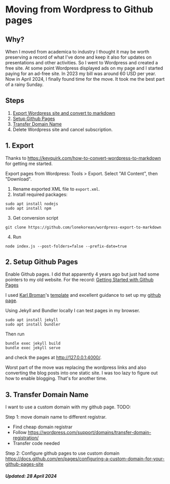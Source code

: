 # Moving from Wordpress to Github pages

## Why?

When I moved from academica to industry I thought it may be worth
preserving a record of what I've done and keep it also for
updates on presentations and other activities. 
So I went to Wordpress and created a free site. At some point
Wordpress displayed ads on my page and I started paying for an
ad-free site.
In 2023 my bill was around 60 USD per year.
Now in April 2024, I finally found time for the move.
It took me the best part of a rainy Sunday.


## Steps

1. [Export Wordpress site and convert to markdown](#1-export)
2. [Setup Github Pages](#2-setup-github-pages)
3. [Transfer Domain Name](#3-transfer-domain-name)
4. Delete Wordpress site and cancel subscription.


## 1. Export

Thanks to 
https://kevquirk.com/how-to-convert-wordpress-to-markdown
for getting me started.

Export pages from Wordpress:
Tools > Export. Select "All Content", then "Download".

1. Rename exported XML file to `export.xml`.
2. Install required packages:
```
sudo apt install nodejs
sudo apt install npm
```
3. Get conversion script
```
git clone https://github.com/lonekorean/wordpress-export-to-markdown
```
4. Run
```
node index.js --post-folders=false --prefix-date=true
```

## 2. Setup Github Pages

Enable Github pages. I did that apparently 4 years ago but just
had some pointers to my old website. For the record:
[Getting Started with Github Pages](https://docs.github.com/en/pages/getting-started-with-github-pages/creating-a-github-pages-site)

I used [Karl Broman](https://kbroman.org/about.html)'s
[template](https://kbroman.org/simple_site/pages/independent_site)
and excellent guidance to set up my [github page](https://christianepeters.github.io/).

Using Jekyll and Bundler locally I can test pages in my browser.
```
sudo apt install jekyll
sudo apt install bundler
```
Then run
```
bundle exec jekyll build
bundle exec jekyll serve
```
and check the pages at http://127.0.0.1:4000/.

Worst part of the move was replacing the wordpress links and also
converting the blog posts into one static site. I was too lazy to
figure out how to enable blogging. That's for another time.


## 3. Transfer Domain Name

I want to use a custom domain with my github page. TODO:

Step 1: move domain name to different registrar.
- Find cheap domain registrar
- Follow https://wordpress.com/support/domains/transfer-domain-registration/
- Transfer code needed

Step 2: 
Configure github pages to use custom domain
https://docs.github.com/en/pages/configuring-a-custom-domain-for-your-github-pages-site




##### Updated: 28 April 2024
